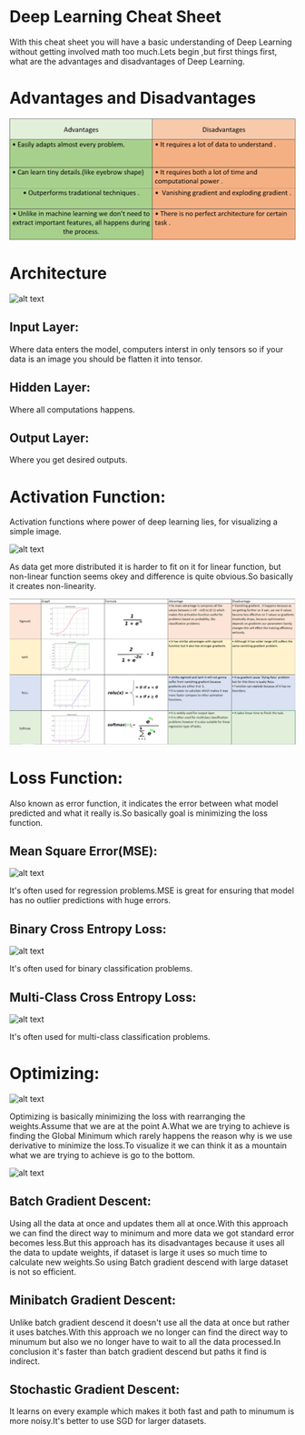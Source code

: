 # Deep Learning Cheat Sheet

With this cheat sheet you will have a basic understanding of Deep Learning without getting involved math too much.Lets begin ,but first things first, what are the advantages and disadvantages of Deep Learning.
# Advantages and Disadvantages

![alt text](https://github.com/semihyazici/Artiwise/blob/main/adv_disadv_dl.PNG)
# Architecture
![alt text](https://miro.medium.com/max/700/1*3fA77_mLNiJTSgZFhYnU0Q@2x.png)

## Input Layer:
Where data enters the model, computers interst in only tensors so if your data is an image you should be flatten it into tensor.

## Hidden Layer:
Where all computations happens. 

## Output Layer:
Where you get desired outputs.


# Activation Function:
Activation functions where power of deep learning lies, for visualizing a simple image.

![alt text](https://miro.medium.com/max/700/1*5l08QfsUsrsOxcPzfDoStg.png)

As data get more distributed it is harder to fit on it for linear function, but non-linear function seems okey and difference is quite obvious.So basically it creates non-linearity.

![alt text](https://github.com/semihyazici/Artiwise/blob/main/act_fonk_table.PNG)

# Loss Function:

Also known as error function, it indicates the error between what model predicted and what it really is.So basically goal is minimizing the loss function.

## Mean Square Error(MSE):

![alt text](https://miro.medium.com/max/808/1*-e1QGatrODWpJkEwqP4Jyg.png)

It's often used for regression problems.MSE is great for ensuring that model has no outlier predictions with huge errors.

## Binary Cross Entropy Loss:

![alt text](https://cdn.analyticsvidhya.com/wp-content/uploads/2019/06/entropy.jpg1.jpg)

It's often used for binary classification problems.

## Multi-Class Cross Entropy Loss:

![alt text](https://cdn.analyticsvidhya.com/wp-content/uploads/2019/06/mce.jpg1.jpg)

It's often used for multi-class classification problems.

# Optimizing:

![alt text](https://external-content.duckduckgo.com/iu/?u=https%3A%2F%2Fblog.paperspace.com%2Fcontent%2Fimages%2F2018%2F05%2Fchallenges-1.png&f=1&nofb=1)

Optimizing is basically minimizing the loss with rearranging the weights.Assume that we are at the point A.What we are trying to achieve is finding the Global Minimum which rarely happens the reason why is we use derivative to minimize the loss.To visualize it we can think it as a mountain what we are trying to achieve is go to the bottom.

![alt text](https://miro.medium.com/max/700/1*70f9PB-RwFaakqD6lfp4iw.png)

## Batch Gradient Descent:

Using all the data at once and updates them all at once.With this approach we can find the direct way to minimum and more data we got standard error becomes less.But this approach has its disadvantages because it uses all the data to update weights, if dataset is large it uses so much time to calculate new weights.So using Batch gradient descend with large dataset is not so efficient.

## Minibatch Gradient Descent:

Unlike batch gradient descend it doesn't use all the data at once but rather it uses batches.With this approach we no longer can find the direct way to minumum but also we no longer have to wait to all the data processed.In conclusion it's faster than batch gradient descend but paths it find is indirect.

## Stochastic Gradient Descent:

It learns on every example which makes it both fast and path to minumum is more noisy.It's better to use SGD for larger datasets.



